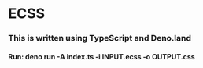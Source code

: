 # ECSS

### This is written using TypeScript and Deno.land

#### Run: deno run -A index.ts -i INPUT.ecss -o OUTPUT.css